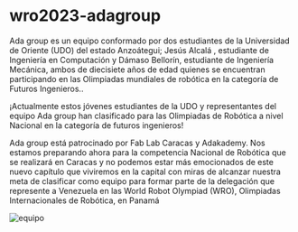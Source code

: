 # wro2023-adagroup
Ada group es un equipo conformado por dos estudiantes de la Universidad de Oriente (UDO) del estado Anzoátegui; Jesús Alcalá , estudiante de Ingeniería en Computación y Dámaso Bellorín, estudiante de Ingeniería Mecánica, ambos de diecisiete años de edad quienes se encuentran participando en las Olimpiadas mundiales de robótica en la categoría de Futuros Ingenieros..

¡Actualmente estos jóvenes estudiantes de la UDO y representantes del equipo Ada group han clasificado para las Olimpiadas de Robótica a nivel Nacional en la categoría de futuros ingenieros!

Ada group está patrocinado por Fab Lab Caracas y Adakademy. Nos estamos preparando ahora para la competencia Nacional de Robótica que se realizará en Caracas y no podemos estar más emocionados de este nuevo capítulo que viviremos en la capital con miras de alcanzar nuestra meta de clasificar como equipo para formar parte de la delegación que represente a Venezuela en las World Robot Olympiad (WRO), Olimpiadas Internacionales de Robótica, en Panamá

![equipo](https://github.com/kaolof/wro2023-adagroup/assets/67702983/db23fd73-10eb-41c9-94fe-07b9449fbf6c)

